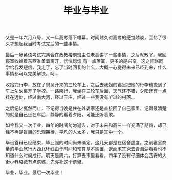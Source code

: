﻿---
layout: post
title: 毕业与毕业
category: 杂谈
description: 高考随想
---
又是一年六月八号，又一年高考落下帷幕。时间越久对高考的感觉越淡，回忆了很久才想起我当时考试完后的一些事情。

最后一场英语考试完集合在政教楼前班主任老高讲了一些事情，之后就散了。我回寝室收拾着东西准备着离开，恍恍惚惚,有一点落寞，更多的是兴奋。这之间赵同学给我发短信，我走了，忘了当时回复的什么，大概一心觉得未来已经到来，什么事情都可以完美解决。呵…

收拾完行李，放在了舅舅开来的三轮车上，之后去我姐的寝室把她的行李也搬到了车上匆匆离开了学校。一路南行，我坐在三轮车后面，天气还不错，夕阳还有一点挂在远处，经过南大河，经过王庄，经过一些我没有听过的村落…

之后记忆戛然而止，不记得当晚是住在外婆家还是直接回了自己家里，记得最清楚的就是自己坐在车后，静静的看着夕阳，可能还听着歌。

如今我又一次毕业，四年的时间匆匆逝去，对于未来和高三一样充满了期待，却已经不再是盲目的乐观期待，平凡的人太多，我只是其中一个。

毕设答辩已经结束，毕业照的时间尚未确定，这几天都是在宿舍虚度。之前寝室商量的毕业旅行大西北环线由于时间和预算基本搁置，退而求其次去青海湖看看也不知道什么时候成行。明天是周六，打算去市里看看，四年了没有仔细体会西安的大街小巷略微有点遗憾，先弥补这个遗憾。

毕业，毕业。最后一次毕业！
